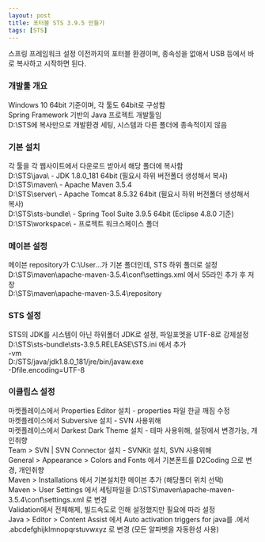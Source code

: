 ```yaml
---
layout: post
title: 포터블 STS 3.9.5 만들기
tags: [STS]
---
```


스프링 프레임워크 설정 이전까지의 포터블 환경이며, 종속성을 없애서 USB 등에서 바로 복사하고 시작하면 된다.

### 개발툴 개요
Windows 10 64bit 기준이며, 각 툴도 64bit로 구성함  
Spring Framework 기반의 Java 프로젝트 개발툴임  
D:\STS에 복사만으로 개발환경 세팅, 시스템과 다른 폴더에 종속적이지 않음  

### 기본 설치
각 툴을 각 웹사이트에서 다운로드 받아서 해당 폴더에 복사함  
D:\STS\java\ - JDK 1.8.0_181 64bit (필요시 하위 버전폴더 생성해서 복사)  
D:\STS\maven\ - Apache Maven 3.5.4  
D:\STS\server\ - Apache Tomcat 8.5.32 64bit (필요시 하위 버전폴더 생성해서 복사)  
D:\STS\sts-bundle\ - Spring Tool Suite 3.9.5 64bit (Eclipse 4.8.0 기준)  
D:\STS\workspace\ - 프로젝트 워크스페이스 폴더  

### 메이븐 설정
메이븐 repository가 C:\User…가 기본 폴더인데, STS 하위 폴더로 설정  
D:\STS\maven\apache-maven-3.5.4\conf\settings.xml 에서 55라인 추가 후 저장  
<localRepository>D:\STS\maven\apache-maven-3.5.4\repository</localRepository>  

### STS 설정
STS의 JDK를 시스템이 아닌 하위폴더 JDK로 설정, 파일포멧을 UTF-8로 강제설정  
D:\STS\sts-bundle\sts-3.9.5.RELEASE\STS.ini 에서 추가  
-vm  
D:/STS/java/jdk1.8.0_181/jre/bin/javaw.exe  
-Dfile.encoding=UTF-8  

### 이클립스 설정
마켓플레이스에서 Properties Editor 설치 - properties 파일 한글 깨짐 수정  
마켓플레이스에서 Subversive 설치 - SVN 사용위해  
마켓플레이스에서 Darkest Dark Theme 설치 - 테마 사용위해, 설정에서 변경가능, 개인취향  
Team > SVN | SVN Connector 설치 - SVNKit 설치, SVN 사용위해  
General > Appearance > Colors and Fonts 에서 기본폰트를 D2Coding 으로 변경, 개인취향  
Maven > Installations 에서 기본설치한 메이븐 추가 (해당폴더 위치 선택)  
Maven > User Settings 에서 세팅파일을 D:\STS\maven\apache-maven-3.5.4\conf\settings.xml 로 변경  
Validation에서 전체해제, 빌드속도로 인해 설정했지만 필요에 따라 설정  
Java > Editor > Content Assist 에서 Auto activation triggers for java를 .에서 .abcdefghijklmnopqrstuvwxyz 로 변경 (모든 알파벳을 자동완성 사용)  